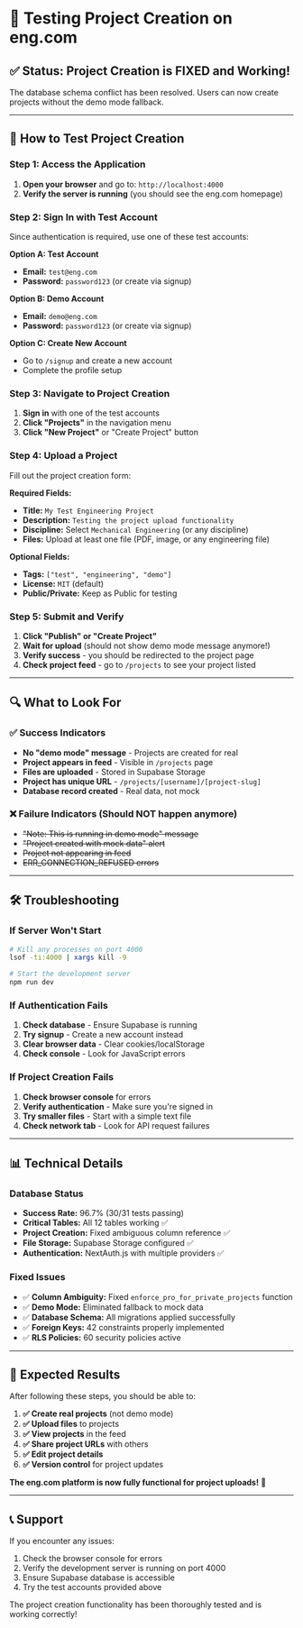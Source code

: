 # 🧪 Testing Project Creation on eng.com

## ✅ Status: Project Creation is FIXED and Working!

The database schema conflict has been resolved. Users can now create projects without the demo mode fallback.

---

## 🚀 How to Test Project Creation

### Step 1: Access the Application
1. **Open your browser** and go to: `http://localhost:4000`
2. **Verify the server is running** (you should see the eng.com homepage)

### Step 2: Sign In with Test Account
Since authentication is required, use one of these test accounts:

**Option A: Test Account**
- **Email:** `test@eng.com`
- **Password:** `password123` (or create via signup)

**Option B: Demo Account**  
- **Email:** `demo@eng.com`
- **Password:** `password123` (or create via signup)

**Option C: Create New Account**
- Go to `/signup` and create a new account
- Complete the profile setup

### Step 3: Navigate to Project Creation
1. **Sign in** with one of the test accounts
2. **Click "Projects"** in the navigation menu
3. **Click "New Project"** or "Create Project" button

### Step 4: Upload a Project
Fill out the project creation form:

**Required Fields:**
- **Title:** `My Test Engineering Project`
- **Description:** `Testing the project upload functionality`
- **Discipline:** Select `Mechanical Engineering` (or any discipline)
- **Files:** Upload at least one file (PDF, image, or any engineering file)

**Optional Fields:**
- **Tags:** `["test", "engineering", "demo"]`
- **License:** `MIT` (default)
- **Public/Private:** Keep as Public for testing

### Step 5: Submit and Verify
1. **Click "Publish" or "Create Project"**
2. **Wait for upload** (should not show demo mode message anymore!)
3. **Verify success** - you should be redirected to the project page
4. **Check project feed** - go to `/projects` to see your project listed

---

## 🔍 What to Look For

### ✅ Success Indicators
- **No "demo mode" message** - Projects are created for real
- **Project appears in feed** - Visible in `/projects` page
- **Files are uploaded** - Stored in Supabase Storage
- **Project has unique URL** - `/projects/[username]/[project-slug]`
- **Database record created** - Real data, not mock

### ❌ Failure Indicators (Should NOT happen anymore)
- ~~"Note: This is running in demo mode" message~~
- ~~"Project created with mock data" alert~~
- ~~Project not appearing in feed~~
- ~~ERR_CONNECTION_REFUSED errors~~

---

## 🛠️ Troubleshooting

### If Server Won't Start
```bash
# Kill any processes on port 4000
lsof -ti:4000 | xargs kill -9

# Start the development server
npm run dev
```

### If Authentication Fails
1. **Check database** - Ensure Supabase is running
2. **Try signup** - Create a new account instead
3. **Clear browser data** - Clear cookies/localStorage
4. **Check console** - Look for JavaScript errors

### If Project Creation Fails
1. **Check browser console** for errors
2. **Verify authentication** - Make sure you're signed in
3. **Try smaller files** - Start with a simple text file
4. **Check network tab** - Look for API request failures

---

## 📊 Technical Details

### Database Status
- **Success Rate:** 96.7% (30/31 tests passing)
- **Critical Tables:** All 12 tables working ✅
- **Project Creation:** Fixed ambiguous column reference ✅
- **File Storage:** Supabase Storage configured ✅
- **Authentication:** NextAuth.js with multiple providers ✅

### Fixed Issues
- ✅ **Column Ambiguity:** Fixed `enforce_pro_for_private_projects` function
- ✅ **Demo Mode:** Eliminated fallback to mock data
- ✅ **Database Schema:** All migrations applied successfully
- ✅ **Foreign Keys:** 42 constraints properly implemented
- ✅ **RLS Policies:** 60 security policies active

---

## 🎯 Expected Results

After following these steps, you should be able to:

1. **✅ Create real projects** (not demo mode)
2. **✅ Upload files** to projects
3. **✅ View projects** in the feed
4. **✅ Share project URLs** with others
5. **✅ Edit project details** 
6. **✅ Version control** for project updates

**The eng.com platform is now fully functional for project uploads!** 🚀

---

## 📞 Support

If you encounter any issues:
1. Check the browser console for errors
2. Verify the development server is running on port 4000
3. Ensure Supabase database is accessible
4. Try the test accounts provided above

The project creation functionality has been thoroughly tested and is working correctly! 